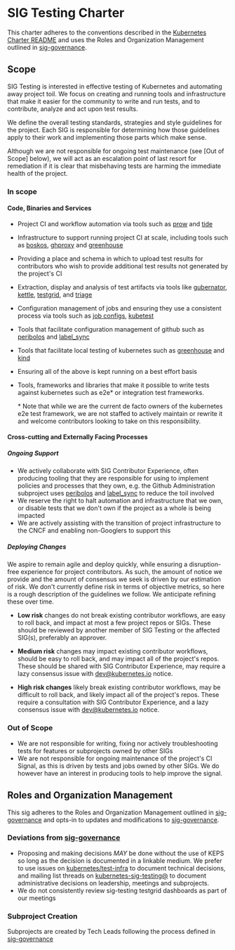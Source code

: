 # SIG Testing Charter

This charter adheres to the conventions described in the
[Kubernetes Charter README] and uses the Roles and Organization Management
outlined in [sig-governance].

## Scope

SIG Testing is interested in effective testing of Kubernetes and automating
away project toil. We focus on creating and running tools and infrastructure
that make it easier for the community to write and run tests, and to
contribute, analyze and act upon test results.

We define the overall testing standards, strategies and style guidelines for
the project. Each SIG is responsible for determining how those
guidelines apply to their work and implementing those parts
which make sense.

Although we are not responsible for ongoing test maintenance (see
[Out of Scope] below), we will act as an escalation point of last resort for
remediation if it is clear that misbehaving tests are harming the immediate
health of the project.

### In scope

#### Code, Binaries and Services

- Project CI and workflow automation via tools such as [prow] and [tide]
- Infrastructure to support running project CI at scale, including tools
  such as [boskos], [ghproxy] and [greenhouse]
- Providing a place and schema in which to upload test results for
  contributors who wish to provide additional test results not generated
  by the project's CI
- Extraction, display and analysis of test artifacts via tools like
  [gubernator], [kettle], [testgrid], and [triage]
- Configuration management of jobs and ensuring they use a consistent
  process via tools such as [job configs], [kubetest]
- Tools that facilitate configuration management of github such as
  [peribolos] and [label_sync]
- Tools that facilitate local testing of kubernetes such as [greenhouse]
  and [kind]
- Ensuring all of the above is kept running on a best effort basis
- Tools, frameworks and libraries that make it possible to write tests against
  kubernetes such as e2e\* or integration test frameworks.

  \* Note that while we are the current de facto owners of the kubernetes e2e
  test framework, we are not staffed to actively maintain or rewrite it and
  welcome contributors looking to take on this responsibility.

#### Cross-cutting and Externally Facing Processes

##### Ongoing Support

- We actively collaborate with SIG Contributor Experience, often producing
  tooling that they are responsible for using to implement policies and
  processes that they own, e.g. the Github Administration subproject uses
  [peribolos] and [label_sync] to reduce the toil involved
- We reserve the right to halt automation and infrastructure that we own,
  or disable tests that we don't own if the project as a whole is being
  impacted
- We are actively assisting with the transition of project infrastructure to
  the CNCF and enabling non-Googlers to support this

##### Deploying Changes

We aspire to remain agile and deploy quickly, while ensuring a disruption-free
experience for project contributors. As such, the amount of notice we provide
and the amount of consensus we seek is driven by our estimation of risk. We
don't currently define risk in terms of objective metrics, so here is a rough
description of the guidelines we follow. We anticipate refining these over
time.

- **Low risk** changes do not break existing contributor workflows, are easy
  to roll back, and impact at most a few project repos or SIGs. These should
  be reviewed by another member of SIG Testing or the affected SIG(s),
  preferably an approver.

- **Medium risk** changes may impact existing contributor workflows, should be
  easy to roll back, and may impact all of the project's repos. These should
  be shared with SIG Contributor Experience, may require a lazy consensus
  issue with [dev@kubernetes.io] notice.

- **High risk changes** likely break existing contributor workflows, may be
  difficult to roll back, and likely impact all of the project's repos. These
  require a consultation with SIG Contributor Experience, and a lazy consensus
  issue with [dev@kubernetes.io] notice.

### Out of Scope

- We are not responsible for writing, fixing nor actively troubleshooting tests
  for features or subprojects owned by other SIGs
- We are not responsible for ongoing maintenance of the project's CI Signal,
  as this is driven by tests and jobs owned by other SIGs. We do however have
  an interest in producing tools to help improve the signal.

## Roles and Organization Management

This sig adheres to the Roles and Organization Management outlined in
[sig-governance] and opts-in to updates and modifications to [sig-governance].

### Deviations from [sig-governance]

- Proposing and making decisions _MAY_ be done without the use of KEPS so long
  as the decision is documented in a linkable medium. We prefer to use issues
  on [kubernetes/test-infra] to document technical decisions, and mailing list
  threads on [kubernetes-sig-testing@] to document administrative decisions on
  leadership, meetings and subprojects.
- We do not consistently review sig-testing testgrid dashboards as part of our
  meetings

### Subproject Creation

Subprojects are created by Tech Leads following the process defined in [sig-governance]

[sig-governance]: https://github.com/kubernetes/community/blob/master/committee-steering/governance/sig-governance.md
[Kubernetes Charter README]: https://github.com/kubernetes/community/blob/master/committee-steering/governance/README.md
[lazy consensus]: http://en.osswiki.info/concepts/lazy_consensus

[boskos]: https://git.k8s.io/test-infra/boskos
[ghproxy]: https://git.k8s.io/test-infra/ghproxy
[greenhouse]: https://git.k8s.io/test-infra/greenhouse
[gubernator]: http://k8s-gubernator.appspot.com
[job configs]: https://git.k8s.io/test-infra/config/jobs
[kettle]: https://git.k8s.io/test-infra/kettle
[kind]: https://github.com/kubernetes-sigs/kind
[kubetest]: https://git.k8s.io/test-infra/kubetest
[label_sync]: https://git.k8s.io/test-infra/label_sync
[peribolos]: https://git.k8s.io/test-infra/prow/cmd/peribolos
[planter]: https://git.k8s.io/test-infra/planter
[prow]: https://prow.k8s.io
[testgrid]: https://testgrid.k8s.io
[tide]: https://prow.k8s.io/tide
[triage]: https://go.k8s.io/triage

[Release Team test-infra role]: https://git.k8s.io/sig-release/release-team/role-handbooks/test-infra
[dev@kubernetes.io]: https://groups.google.com/a/kubernetes.io/group/dev
[kubernetes-sig-testing@]: https://groups.google.com/forum/#!forum/kubernetes-sig-testing
[kubernetes/test-infra]: https://git.k8s.io/test-infra
